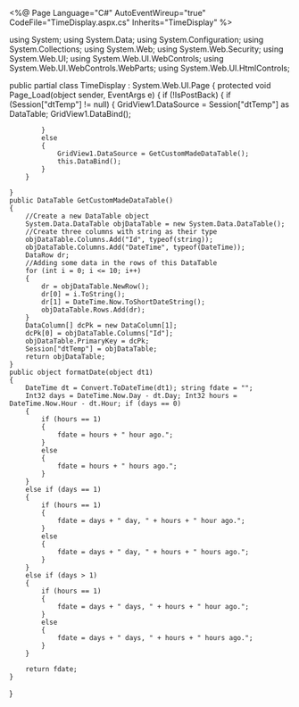 
    

<%@ Page Language="C#" AutoEventWireup="true" CodeFile="TimeDisplay.aspx.cs" Inherits="TimeDisplay" %>

<!DOCTYPE html PUBLIC "-//W3C//DTD XHTML 1.0 Transitional//EN" "http://www.w3.org/TR/xhtml1/DTD/xhtml1-transitional.dtd">
<html xmlns="http://www.w3.org/1999/xhtml">
<head id="Head1" runat="server">
   <title>Untitled Page</title>
</head>
<body>
   <form id="form1" runat="server">
       <div>
           <asp:GridView ID="GridView1" runat="server" AutoGenerateColumns="False">
               <Columns>
                   <asp:BoundField DataField="Id" HeaderText="Id" />
                   <asp:TemplateField HeaderText="LastActivityDate" SortExpression="LastActivityDate">
                       <ItemTemplate>
                           <asp:Label ID="lblDate" runat="Server" Text='<%#formatDate(Eval("DateTime").ToString()) %>'></asp:Label>
                       </ItemTemplate>
                   </asp:TemplateField>
               </Columns>
           </asp:GridView>
       </div>
   </form>
</body>
</html>

  

using System;
using System.Data;
using System.Configuration;
using System.Collections;
using System.Web;
using System.Web.Security;
using System.Web.UI;
using System.Web.UI.WebControls;
using System.Web.UI.WebControls.WebParts;
using System.Web.UI.HtmlControls;

public partial class TimeDisplay : System.Web.UI.Page
{
    protected void Page_Load(object sender, EventArgs e)
    {
        if (!IsPostBack)
        {
            if (Session["dtTemp"] != null)
            {
                GridView1.DataSource = Session["dtTemp"] as DataTable;
                GridView1.DataBind();

            }
            else
            {
                GridView1.DataSource = GetCustomMadeDataTable();
                this.DataBind();
            }
        }

    }
    public DataTable GetCustomMadeDataTable()
    {
        //Create a new DataTable object
        System.Data.DataTable objDataTable = new System.Data.DataTable();
        //Create three columns with string as their type
        objDataTable.Columns.Add("Id", typeof(string));
        objDataTable.Columns.Add("DateTime", typeof(DateTime));
        DataRow dr;
        //Adding some data in the rows of this DataTable
        for (int i = 0; i <= 10; i++)
        {
            dr = objDataTable.NewRow();
            dr[0] = i.ToString();
            dr[1] = DateTime.Now.ToShortDateString();
            objDataTable.Rows.Add(dr);
        }
        DataColumn[] dcPk = new DataColumn[1];
        dcPk[0] = objDataTable.Columns["Id"];
        objDataTable.PrimaryKey = dcPk;
        Session["dtTemp"] = objDataTable;
        return objDataTable;
    }
    public object formatDate(object dt1)
    {
        DateTime dt = Convert.ToDateTime(dt1); string fdate = "";
        Int32 days = DateTime.Now.Day - dt.Day; Int32 hours = DateTime.Now.Hour - dt.Hour; if (days == 0)
        {
            if (hours == 1)
            {
                fdate = hours + " hour ago.";
            }
            else
            {
                fdate = hours + " hours ago.";
            }
        }
        else if (days == 1)
        {
            if (hours == 1)
            {
                fdate = days + " day, " + hours + " hour ago.";
            }
            else
            {
                fdate = days + " day, " + hours + " hours ago.";
            }
        }
        else if (days > 1)
        {
            if (hours == 1)
            {
                fdate = days + " days, " + hours + " hour ago.";
            }
            else
            {
                fdate = days + " days, " + hours + " hours ago.";
            }
        }

        return fdate;
    }
}
<!--stackedit_data:
eyJoaXN0b3J5IjpbMTI4OTU2MTc4NywxMjAzMDQ2OTQ2LDE0MD
c1MTczMTUsLTM4NDEwNTAxMywtMzE1NjQ4NTg4LC04MDA1NjE5
MzAsLTE3MjQyMzMzNzYsLTE1NjU3MTM5ODMsLTIwNjY2NTU0Nz
UsLTkzODUxNjIzOCwtMzMyNDU1MzYzXX0=
-->